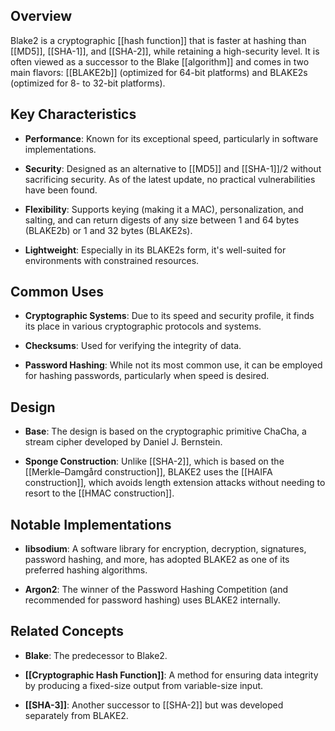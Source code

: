 ## Overview

Blake2 is a cryptographic [[hash function]] that is faster at hashing than [[MD5]], [[SHA-1]], and [[SHA-2]], while retaining a high-security level. It is often viewed as a successor to the Blake [[algorithm]] and comes in two main flavors: [[BLAKE2b]] (optimized for 64-bit platforms) and BLAKE2s (optimized for 8- to 32-bit platforms).

## Key Characteristics

- **Performance**: Known for its exceptional speed, particularly in software implementations.
    
- **Security**: Designed as an alternative to [[MD5]] and [[SHA-1]]/2 without sacrificing security. As of the latest update, no practical vulnerabilities have been found.
    
- **Flexibility**: Supports keying (making it a MAC), personalization, and salting, and can return digests of any size between 1 and 64 bytes (BLAKE2b) or 1 and 32 bytes (BLAKE2s).
    
- **Lightweight**: Especially in its BLAKE2s form, it's well-suited for environments with constrained resources.
    

## Common Uses

- **Cryptographic Systems**: Due to its speed and security profile, it finds its place in various cryptographic protocols and systems.
    
- **Checksums**: Used for verifying the integrity of data.
    
- **Password Hashing**: While not its most common use, it can be employed for hashing passwords, particularly when speed is desired.
    

## Design

- **Base**: The design is based on the cryptographic primitive ChaCha, a stream cipher developed by Daniel J. Bernstein.
    
- **Sponge Construction**: Unlike [[SHA-2]], which is based on the [[Merkle–Damgård construction]], BLAKE2 uses the [[HAIFA construction]], which avoids length extension attacks without needing to resort to the [[HMAC construction]].
    

## Notable Implementations

- **libsodium**: A software library for encryption, decryption, signatures, password hashing, and more, has adopted BLAKE2 as one of its preferred hashing algorithms.
    
- **Argon2**: The winner of the Password Hashing Competition (and recommended for password hashing) uses BLAKE2 internally.
    

## Related Concepts

- **Blake**: The predecessor to Blake2.
    
- **[[Cryptographic Hash Function]]**: A method for ensuring data integrity by producing a fixed-size output from variable-size input.
    
- **[[SHA-3]]**: Another successor to [[SHA-2]] but was developed separately from BLAKE2.